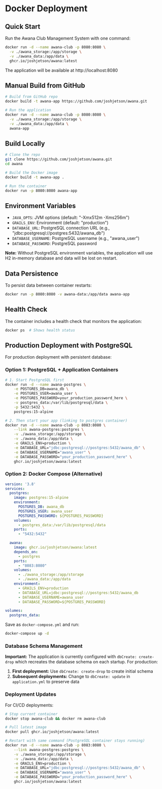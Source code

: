 # Docker Deployment

## Quick Start

Run the Awana Club Management System with one command:

```bash
docker run -d --name awana-club -p 8080:8080 \
  -v ./awana_storage:/app/storage \
  -v ./awana_data:/app/data \
  ghcr.io/joshjetson/awana:latest
```

The application will be available at http://localhost:8080

## Manual Build from GitHub

```bash
# Build from GitHub repo
docker build -t awana-app https://github.com/joshjetson/awana.git

# Run the application
docker run -d --name awana-club -p 8080:8080 \
  -v ./awana_storage:/app/storage \
  -v ./awana_data:/app/data \
  awana-app
```

## Build Locally

```bash
# Clone the repo
git clone https://github.com/joshjetson/awana.git
cd awana

# Build the Docker image
docker build -t awana-app .

# Run the container
docker run -p 8080:8080 awana-app
```

## Environment Variables

- `JAVA_OPTS`: JVM options (default: "-Xmx512m -Xms256m")
- `GRAILS_ENV`: Environment (default: "production")
- `DATABASE_URL`: PostgreSQL connection URL (e.g., "jdbc:postgresql://postgres:5432/awana_db")
- `DATABASE_USERNAME`: PostgreSQL username (e.g., "awana_user")
- `DATABASE_PASSWORD`: PostgreSQL password

**Note:** Without PostgreSQL environment variables, the application will use H2 in-memory database and data will be lost on restart.

## Data Persistence

To persist data between container restarts:

```bash
docker run -p 8080:8080 -v awana-data:/app/data awana-app
```

## Health Check

The container includes a health check that monitors the application:

```bash
docker ps  # Shows health status
```

## Production Deployment with PostgreSQL

For production deployment with persistent database:

### Option 1: PostgreSQL + Application Containers

```bash
# 1. Start PostgreSQL first
docker run -d --name awana-postgres \
    -e POSTGRES_DB=awana_db \
    -e POSTGRES_USER=awana_user \
    -e POSTGRES_PASSWORD=your_production_password_here \
    -v postgres_data:/var/lib/postgresql/data \
    -p 5432:5432 \
    postgres:15-alpine

# 2. Then start your app (linking to postgres container)
docker run -d --name awana-club -p 8083:8080 \
    --link awana-postgres:postgres \
    -v ./awana_storage:/app/storage \
    -v ./awana_data:/app/data \
    -e GRAILS_ENV=production \
    -e DATABASE_URL="jdbc:postgresql://postgres:5432/awana_db" \
    -e DATABASE_USERNAME="awana_user" \
    -e DATABASE_PASSWORD="your_production_password_here" \
    ghcr.io/joshjetson/awana:latest
```

### Option 2: Docker Compose (Alternative)

```yaml
version: '3.8'
services:
  postgres:
    image: postgres:15-alpine
    environment:
      POSTGRES_DB: awana_db
      POSTGRES_USER: awana_user
      POSTGRES_PASSWORD: ${POSTGRES_PASSWORD}
    volumes:
      - postgres_data:/var/lib/postgresql/data
    ports:
      - "5432:5432"

  awana:
    image: ghcr.io/joshjetson/awana:latest
    depends_on:
      - postgres
    ports:
      - "8083:8080"
    volumes:
      - ./awana_storage:/app/storage
      - ./awana_data:/app/data
    environment:
      - GRAILS_ENV=production
      - DATABASE_URL=jdbc:postgresql://postgres:5432/awana_db
      - DATABASE_USERNAME=awana_user
      - DATABASE_PASSWORD=${POSTGRES_PASSWORD}

volumes:
  postgres_data:
```

Save as `docker-compose.yml` and run:

```bash
docker-compose up -d
```

### Database Schema Management

**Important:** The application is currently configured with `dbCreate: create-drop` which recreates the database schema on each startup. For production:

1. **First deployment:** Use `dbCreate: create-drop` to create initial schema
2. **Subsequent deployments:** Change to `dbCreate: update` in `application.yml` to preserve data

### Deployment Updates

For CI/CD deployments:

```bash
# Stop current container
docker stop awana-club && docker rm awana-club

# Pull latest image
docker pull ghcr.io/joshjetson/awana:latest

# Restart with same command (PostgreSQL container stays running)
docker run -d --name awana-club -p 8083:8080 \
    --link awana-postgres:postgres \
    -v ./awana_storage:/app/storage \
    -v ./awana_data:/app/data \
    -e GRAILS_ENV=production \
    -e DATABASE_URL="jdbc:postgresql://postgres:5432/awana_db" \
    -e DATABASE_USERNAME="awana_user" \
    -e DATABASE_PASSWORD="your_production_password_here" \
    ghcr.io/joshjetson/awana:latest
```